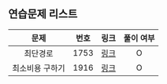 ## 연습문제 리스트
|문제|번호|링크|풀이 여부|
|:---:|:---:|:---:|:---:|
|최단경로|1753|[링크](http://boj.kr/1753)|O|
|최소비용 구하기|1916|[링크](http://boj.kr/1916)|O|
